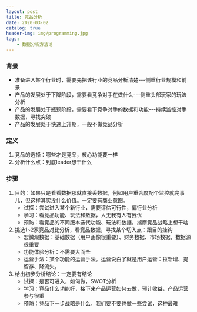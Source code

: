 ```yaml
---
layout: post
title: 竞品分析
date: 2020-03-02
catalog: true
header-img: img/programming.jpg
tags:
    - 数据分析方法论
---
```


### 背景
- 准备进入某个行业时，需要先把该行业的竞品分析清楚---侧重行业规模和前景
- 产品的发展处于下降阶段，需要看竞争对手在做什么---侧重头部玩家的玩法分析
- 产品的发展处于瓶颈阶段，需要看下竞争对手的数据和功能---持续监控对手数据，寻找突破
- 产品的发展处于快速上升期，一般不做竞品分析

### 定义
1. 竞品的选择：哪些才是竞品，核心功能要一样
2. 分析什么点：到底leader想干什么

### 步骤
1. 目的：如果只是看看数据那就直接丢数据，例如用户重合度配个监控就完事儿，但这样其实没什么价值。一定要有商业意图。
    - 试探：尝试进入某个新行业，需要评估可行性，偏行业分析
    - 学习：看竞品功能、玩法和数据，人无我有人有我优
    - 预防：看竞品的不同版本迭代功能、玩法和数据，揣摩竞品战略上想干啥
2. 挑选1~2家竞品对比分析，看竞品数据，寻找某个切入点：跟目的挂钩
    - 宏微观数据：基础数据（用户画像很重要）、财务数据、市场数据，数据源很重要
    - 功能体验分析：不需要大而全
    - 运营手法：某个功能的运营手法。运营说白了就是用户运营：拉新增、提留存、降流失。
3. 给出初步分析结论：一定要有结论
    - 试探：是否可进入，如何做，SWOT分析
    - 学习：竞品什么功能好，接下来产品运营如何去做，预计收益，产品运营参与很重
    - 预防：竞品下一步战略是什么，我们要不要也做一些尝试，这种最难